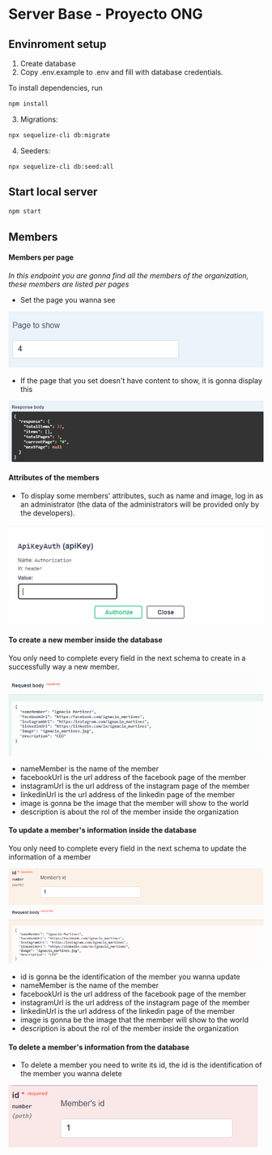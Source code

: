 # Server Base - Proyecto ONG

## Envinroment setup

1) Create database
2) Copy .env.example to .env and fill with database credentials.

To install dependencies, run
``` bash
npm install
```

3) Migrations:
``` bash
npx sequelize-cli db:migrate
```

4) Seeders:
``` bash
npx sequelize-cli db:seed:all
```

## Start local server

``` bash
npm start
```
## Members

#### Members per page

_In this endpoint you are gonna find all the members of the organization, these members are listed per pages_

- Set the page you wanna see

![EJEMPLO](https://github.com/alkemyTech/OT266-server/blob/OT266-93/public/images/Page.PNG?raw=true)

- If the page that you set doesn't have content to show, it is gonna display this

![EJEMPLO](https://github.com/alkemyTech/OT266-server/blob/OT266-93/public/images/null.PNG?raw=true)

#### Attributes of the members

- To display some members' attributes, such as name and image, log in as an administrator (the data of the administrators will be provided only by the developers).

![EJEMPLO](https://github.com/alkemyTech/OT266-server/blob/OT266-93/public/images/token.PNG?raw=true)

#### To create a new member inside the database

You only need to complete every field in the next schema to create in a successfully way a new member.

![EJEMPLO](https://github.com/alkemyTech/OT266-server/blob/OT266-93/public/images/body.PNG?raw=true)

- nameMember is the name of the member
- facebookUrl is the url address of the facebook page of the member
- instagramUrl is the url address of the instagram page of the member
- linkedinUrl is the url address of the linkedin page of the member
- image is gonna be the image that the member will show to the world
- description is about the rol of the member inside the organization

#### To update a member's information inside the database

You only need to complete every field in the next schema to update the information of a member

![EJEMPLO](https://github.com/alkemyTech/OT266-server/blob/OT266-93/public/images/update.PNG?raw=true)

- id is gonna be the identification of the member you wanna update
- nameMember is the name of the member
- facebookUrl is the url address of the facebook page of the member
- instagramUrl is the url address of the instagram page of the member
- linkedinUrl is the url address of the linkedin page of the member
- image is gonna be the image that the member will show to the world
- description is about the rol of the member inside the organization

#### To delete a member's information from the database

- To delete a member you need to write its id, the id is the identification of the member you wanna delete

![EJEMPLO](https://github.com/alkemyTech/OT266-server/blob/OT266-93/public/images/id.PNG?raw=true)